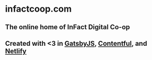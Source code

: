 # infactcoop.com

## The online home of InFact Digital Co-op

## Created with <3 in [GatsbyJS](https://www.gatsbyjs.org/), [Contentful](https://www.contentful.com/), and [Netlify](https://www.netlify.com/)
